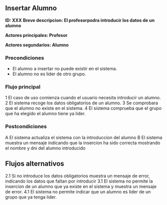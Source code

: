 
## Insertar Alumno

**ID: XXX**
**Breve descripcion: El profesorpodra introducir los datos de un alumno** 

**Actores principales: Profesor**

**Actores segundarios: Alumno**

### Precondiciones

* El alumno a insertar no puede existir en el sistema.
* El alumno no es lider de otro grupo.

### Flujo principal

1 El caso de uso comienza cuando el usuario necesita introducir un alumno.
2 El sistema recoge los datos obligatorios de un alumno.
3 Se comprobara que el alumno no existe en el sistema.
4 El sistema comprueba que el grupo que ha elegido el alumno tiene ya lider.

### Postcondiciones

A El sistema actualiza el sistema con la introduccion del alumno
B El sistema muestra un mensaje indicando que la insercion ha sido correcta mostrando el nombre y dni del alumno introducido
 

## Flujos alternativos

2.1 Si no introduce los datos obligatorios muestra un mensaje de error, indicando los datos que faltan por introducir
3.1 El sistema no permite la insercion de un alumno que ya existe en el sistema y muestra un mensaje de error.
4.1 El sistema no permite indicar que un alumno es lider de un grupo que ya tenga lider.
